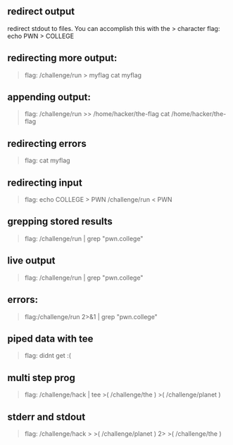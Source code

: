 ## redirect output
redirect stdout to files. You can accomplish this with the > character
flag: echo PWN > COLLEGE
## redirecting more output:
> flag: /challenge/run > myflag
> cat myflag
## appending output: 
> flag: /challenge/run >> /home/hacker/the-flag
> cat /home/hacker/the-flag
## redirecting errors 
> flag: cat myflag
## redirecting input
> flag: echo COLLEGE > PWN
> /challenge/run < PWN
## grepping stored results
> flag: /challenge/run | grep "pwn.college"
## live output
> flag: /challenge/run | grep "pwn.college"
## errors: 
> flag:/challenge/run 2>&1 | grep "pwn.college"
## piped data with tee
> flag: didnt get :(
## multi step prog
> flag: /challenge/hack | tee >( /challenge/the ) >( /challenge/planet )
## stderr and stdout
> flag: /challenge/hack > >( /challenge/planet ) 2> >( /challenge/the )
